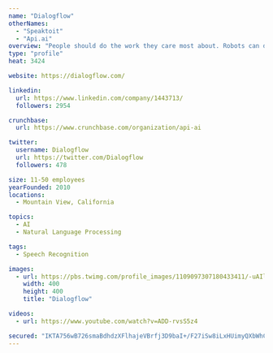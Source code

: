 ```yaml
---
name: "Dialogflow"
otherNames:
  - "Speaktoit"
  - "Api.ai"
overview: "People should do the work they care most about. Robots can do the rest. 🤖  Meet our robot @moxirobot."
type: "profile"
heat: 3424

website: https://dialogflow.com/

linkedin:
  url: https://www.linkedin.com/company/1443713/
  followers: 2954

crunchbase:
  url: https://www.crunchbase.com/organization/api-ai

twitter:
  username: Dialogflow
  url: https://twitter.com/Dialogflow
  followers: 478

size: 11-50 employees
yearFounded: 2010
locations:
  - Mountain View, California

topics:
  - AI
  - Natural Language Processing

tags:
  - Speech Recognition

images:
  - url: https://pbs.twimg.com/profile_images/1109097307180433411/-uAIlIV1_400x400.png
    width: 400
    height: 400
    title: "Dialogflow"

videos:
  - url: https://www.youtube.com/watch?v=ADD-rvsS5z4

secured: "IKTA756wB726smaBdhdzXFlhajeVBrfj3D9baI+/F27iSw8iLxHUimyQXbWhCEClGY6vx18amMJX+a6sNry6Qle8n8OeG9hwtKKr0gJ6zjGjgdtTHNTEM2CXA8/6jOsd79xQHqnYdyNS3yruZ1+RIrtpGjZ0yonCrYovptqEwXxjDKtcs4KwKAtRUW4NG6Yh0uQWqfdTrcqw/H+9gXkO6EFjS5A1vGMFjvUIU9HxvMtHG82jyu9eaeyAG/R4NFdlxymlpCU536X3iBEOKWIC8A==;P0fKkMZog/Z5Pih4uLXqGw=="
---
```


